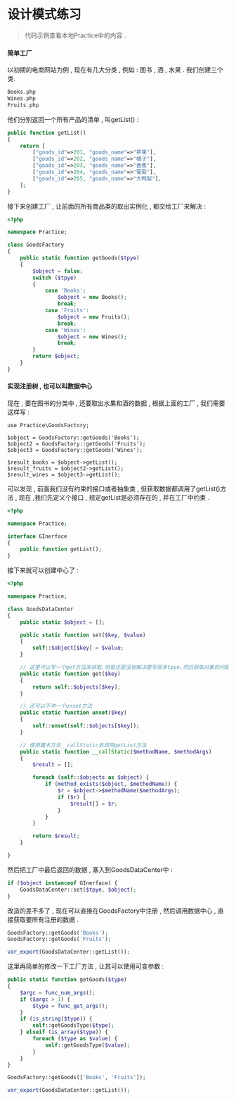 # 设计模式练习

> 代码示例查看本地Practice中的内容 .

#### 简单工厂

以初期的电商网站为例 , 现在有几大分类 , 例如 : 图书 , 酒 , 水果 . 我们创建三个类.

```php
Books.php
Wines.php
Fruits.php
```

他们分别返回一个所有产品的清单 , 叫getList\(\) :

```php
public function getList()
{
    return [
        ["goods_id"=>201, "goods_name"=>"苹果"],
        ["goods_id"=>202, "goods_name"=>"橘子"],
        ["goods_id"=>203, "goods_name"=>"香蕉"],
        ["goods_id"=>204, "goods_name"=>"葡萄"],
        ["goods_id"=>205, "goods_name"=>"大鸭梨"],
    ];
}
```

接下来创建工厂 , 让前面的所有商品类的取出实例化 , 都交给工厂来解决 :

```php
<?php

namespace Practice;

class GoodsFactory
{
    public static function getGoods($tpye)
    {
        $object = false;
        switch ($tpye)
        {
            case 'Books':
                $object = new Books();
                break;
            case 'Fruits':
                $object = new Fruits();
                break;
            case 'Wines':
                $object = new Wines();
                break;
        }
        return $object;
    }
}
```

#### 实现注册树 , 也可以叫数据中心

现在 , 要在图书的分类中 , 还要取出水果和酒的数据 , 根据上面的工厂 , 我们需要这样写 :

```
use Practice\GoodsFactory;

$object = GoodsFactory::getGoods('Books');
$object2 = GoodsFactory::getGoods('Fruits');
$object3 = GoodsFactory::getGoods('Wines');

$result_books = $object->getList();
$result_fruits = $object2->getList();
$result_wines = $object3->getList();
```

可以发现 , 前面我们没有约束的接口或者抽象类 , 但获取数据都调用了getList\(\)方法 , 现在 ,我们先定义个接口 , 规定getList是必须存在的 , 并在工厂中约束 .

```php
<?php

namespace Practice;

interface GInerface
{
    public function getList();
}
```

接下来就可以创建中心了 :

```php
<?php

namespace Practice;

class GoodsDataCenter
{
    public static $object = [];

    public static function set($key, $value)
    {
        self::$object[$key] = $value;
    }

    // 这里可以写一个get方法来获取,但是还是没有解决要写很多tpye,然后获取对象的问题
    public static function get($key)
    {
        return self::$objects[$key];
    }

    // 还可以不冲一个unset方法
    public static function unset($key)
    {
        self::unset(self::$objects[$key]);
    }

    // 使用魔术方法__callStatic去调用getList方法
    public static function __callStatic($methodName, $methodArgs)
    {
        $result = [];

        foreach (self::$objects as $object) {
            if (method_exists($object, $methodName)) {
                $r = $object->$methodName($methodArgs);
                if ($r) {
                    $result[] = $r;
                }
            }
        }

        return $result;
    }  

}
```

然后把工厂中最后返回的数据 , 塞入到GoodsDataCenter中 :

```php
if ($object instanceof GInerface) {
    GoodsDataCenter::set($tpye, $object);
}
```

改造的差不多了 , 现在可以直接在GoodsFactory中注册 , 然后调用数据中心 , 直接获取要所有注册的数据 .

```php
GoodsFactory::getGoods('Books');
GoodsFactory::getGoods('Fruits');

var_export(GoodsDataCenter::getList());
```

这里再简单的修改一下工厂方法 , 让其可以使用可变参数 :

```php
public static function getGoods($type)
{
    $argc = func_num_args();
    if ($argc > 1) {
        $type = func_get_args();
    }
    if (is_string($type)) {
        self::getGoodsType($type);
    } elseif (is_array($type)) {
        foreach ($type as $value) {
            self::getGoodsType($value);
        }
    }
}
```

```php
GoodsFactory::getGoods(['Books', 'Fruits']);

var_export(GoodsDataCenter::getList());
```



